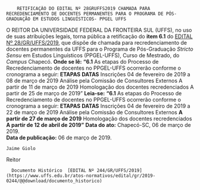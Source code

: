         RETIFICAÇÃO DO EDITAL Nº 28GRUFFS2019 CHAMADA PARA RECREDENCIAMENTO DE DOCENTES PERMANENTES PARA O PROGRAMA DE PÓS-GRADUAÇÃO EM ESTUDOS LINGUÍSTICOS- PPGEL UFFS  

 O REITOR DA UNIVERSIDADE FEDERAL DA FRONTEIRA SUL (UFFS), no uso de suas atribuições legais, torna pública a retificação do **item 6.1** do [EDITAL Nº 28/GR/UFFS/2019](https://www.uffs.edu.br/atos-normativos/edital/gr/2019-0028), que dispõe de chamada para recredenciamento de docentes permanentes da UFFS para o Programa de Pós-Graduação *Stricto Sensu*  em Estudos Linguísticos (PPGEL-UFFS), Curso de Mestrado, do *Campus*  Chapecó.   **Onde se lê:** **“6.1**  As etapas do Processo de Recredenciamento de docentes no PPGEL-UFFS ocorrerão conforme o cronograma a seguir:     **ETAPAS**   **DATAS**     Inscrições   04 de fevereiro de 2019 a 08 de março de 2019     Análise pela Comissão de Consultores Externos   A partir de 11 de março de 2019     Homologação dos docentes recredenciados   A partir de 25 de março de 2019”       **Leia-se:** **“6.1**  As etapas do Processo de Recredenciamento de docentes no PPGEL-UFFS ocorrerão conforme o cronograma a seguir:     **ETAPAS**   **DATAS**     Inscrições   04 de fevereiro de 2019 a 22 de março de 2019     Análise pela Comissão de Consultores Externos   **A partir de 27 de março de 2019**     Homologação dos docentes recredenciados   **A partir de 12 de abril de 2019”**          **Data do ato:** Chapecó-SC, 06 de março de 2019.   
 **Data de publicação:**  06 de março de 2019. 

    Jaime Giolo   
 Reitor 

      Documento Histórico  [EDITAL Nº 244/GR/UFFS/2019](https://www.uffs.edu.br/atos-normativos/edital/gr/2019-0244/@@download/documento_historico)     
      